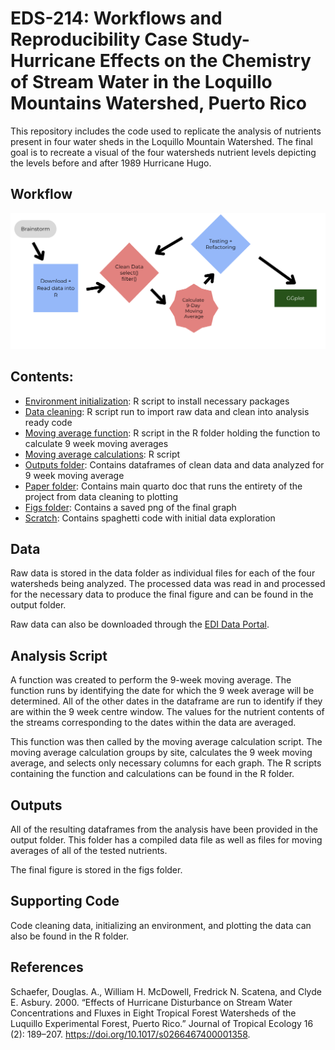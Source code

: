 # EDS-214: Workflows and Reproducibility Case Study- Hurricane Effects on the Chemistry of Stream Water in the Loquillo Mountains Watershed, Puerto Rico

This repository includes the code used to replicate the analysis of nutrients present in four water sheds in the Loquillo Mountain Watershed. The final goal is to recreate a visual of the four watersheds nutrient levels depicting the levels before and after 1989 Hurricane Hugo.

## Workflow

![](images/clipboard-366800664.png)

## Contents:

-   [Environment initialization](https://github.com/sofiiir/eds214-chemistry-of-stream-water-loquillo-mountains/blob/main/0_environment_initialization.R): R script to install necessary packages
-   [Data cleaning](https://github.com/sofiiir/eds214-chemistry-of-stream-water-loquillo-mountains/blob/main/1_data-cleaning.R): R script run to import raw data and clean into analysis ready code
-   [Moving average function](https://github.com/sofiiir/eds214-chemistry-of-stream-water-loquillo-mountains/blob/main/R/moving-average-function.R): R script in the R folder holding the function to calculate 9 week moving averages
-   [Moving average calculations](https://github.com/sofiiir/eds214-chemistry-of-stream-water-loquillo-mountains/blob/main/2_moving-average-calculations.R): R script
-   [Outputs folder](https://github.com/sofiiir/eds214-chemistry-of-stream-water-loquillo-mountains/tree/main/outputs): Contains dataframes of clean data and data analyzed for 9 week moving average
-   [Paper folder](https://github.com/sofiiir/eds214-chemistry-of-stream-water-loquillo-mountains/tree/main/paper): Contains main quarto doc that runs the entirety of the project from data cleaning to plotting
-   [Figs folder](https://github.com/sofiiir/eds214-chemistry-of-stream-water-loquillo-mountains/tree/main/figs): Contains a saved png of the final graph
-   [Scratch](https://github.com/sofiiir/eds214-chemistry-of-stream-water-loquillo-mountains/tree/main/scratch): Contains spaghetti code with initial data exploration

## Data

Raw data is stored in the data folder as individual files for each of the four watersheds being analyzed. The processed data was read in and processed for the necessary data to produce the final figure and can be found in the output folder.

Raw data can also be downloaded through the [EDI Data Portal](https://portal.edirepository.org/nis/mapbrowse?packageid=knb-lter-luq.20.4923064).

## Analysis Script

A function was created to perform the 9-week moving average. The function runs by identifying the date for which the 9 week average will be determined. All of the other dates in the dataframe are run to identify if they are within the 9 week centre window. The values for the nutrient contents of the streams corresponding to the dates within the data are averaged.

This function was then called by the moving average calculation script. The moving average calculation groups by site, calculates the 9 week moving average, and selects only necessary columns for each graph. The R scripts containing the function and calculations can be found in the R folder.

## Outputs

All of the resulting dataframes from the analysis have been provided in the output folder. This folder has a compiled data file as well as files for moving averages of all of the tested nutrients.

The final figure is stored in the figs folder.

## Supporting Code

Code cleaning data, initializing an environment, and plotting the data can also be found in the R folder.

## References

Schaefer, Douglas. A., William H. McDowell, Fredrick N. Scatena, and Clyde E. Asbury. 2000. “Effects of Hurricane Disturbance on Stream Water Concentrations and Fluxes in Eight Tropical Forest Watersheds of the Luquillo Experimental Forest, Puerto Rico.” Journal of Tropical Ecology 16 (2): 189–207. <https://doi.org/10.1017/s0266467400001358>.
